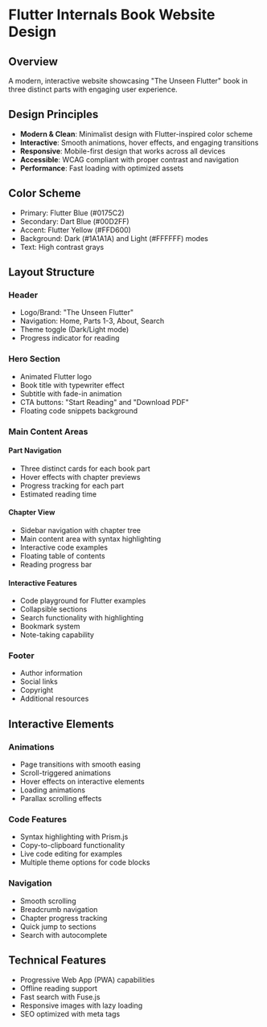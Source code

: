 # Flutter Internals Book Website Design

## Overview
A modern, interactive website showcasing "The Unseen Flutter" book in three distinct parts with engaging user experience.

## Design Principles
- **Modern & Clean**: Minimalist design with Flutter-inspired color scheme
- **Interactive**: Smooth animations, hover effects, and engaging transitions
- **Responsive**: Mobile-first design that works across all devices
- **Accessible**: WCAG compliant with proper contrast and navigation
- **Performance**: Fast loading with optimized assets

## Color Scheme
- Primary: Flutter Blue (#0175C2)
- Secondary: Dart Blue (#00D2FF)
- Accent: Flutter Yellow (#FFD600)
- Background: Dark (#1A1A1A) and Light (#FFFFFF) modes
- Text: High contrast grays

## Layout Structure

### Header
- Logo/Brand: "The Unseen Flutter"
- Navigation: Home, Parts 1-3, About, Search
- Theme toggle (Dark/Light mode)
- Progress indicator for reading

### Hero Section
- Animated Flutter logo
- Book title with typewriter effect
- Subtitle with fade-in animation
- CTA buttons: "Start Reading" and "Download PDF"
- Floating code snippets background

### Main Content Areas

#### Part Navigation
- Three distinct cards for each book part
- Hover effects with chapter previews
- Progress tracking for each part
- Estimated reading time

#### Chapter View
- Sidebar navigation with chapter tree
- Main content area with syntax highlighting
- Interactive code examples
- Floating table of contents
- Reading progress bar

#### Interactive Features
- Code playground for Flutter examples
- Collapsible sections
- Search functionality with highlighting
- Bookmark system
- Note-taking capability

### Footer
- Author information
- Social links
- Copyright
- Additional resources

## Interactive Elements

### Animations
- Page transitions with smooth easing
- Scroll-triggered animations
- Hover effects on interactive elements
- Loading animations
- Parallax scrolling effects

### Code Features
- Syntax highlighting with Prism.js
- Copy-to-clipboard functionality
- Live code editing for examples
- Multiple theme options for code blocks

### Navigation
- Smooth scrolling
- Breadcrumb navigation
- Chapter progress tracking
- Quick jump to sections
- Search with autocomplete

## Technical Features
- Progressive Web App (PWA) capabilities
- Offline reading support
- Fast search with Fuse.js
- Responsive images with lazy loading
- SEO optimized with meta tags

